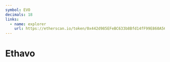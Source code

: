 ```yaml
---
symbol: EVO
decimals: 18
links:
  - name: explorer
    url: https://etherscan.io/token/0x442d985EFeBC633b8Bfd14fF99E860A5609a6484
---
```


# Ethavo

